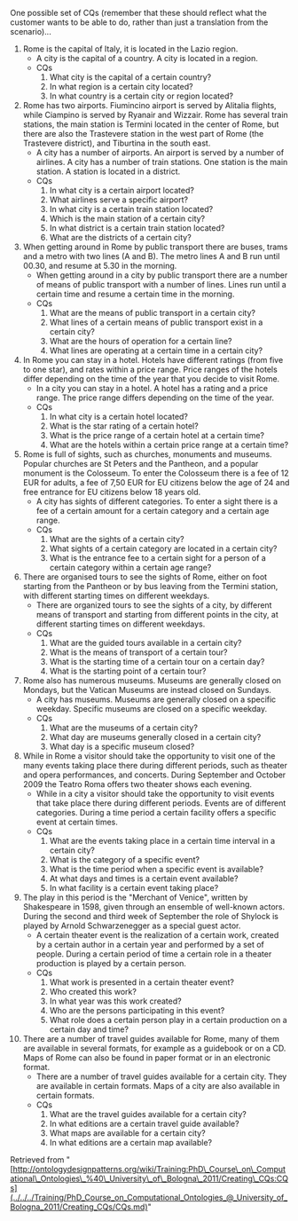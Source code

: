 One possible set of CQs (remember that these should reflect what the customer wants to be able to do, rather than just a translation from the scenario)...



1. Rome is the capital of Italy, it is located in the Lazio region.
	* A city is the capital of a country. A city is located in a region.
	* CQs
		1. What city is the capital of a certain country?
		2. In what region is a certain city located?
		3. In what country is a certain city or region located?
2. Rome has two airports. Fiumincino airport is served by Alitalia flights, while Ciampino is served by Ryanair and Wizzair. Rome has several train stations, the main station is Termini located in the center of Rome, but there are also the Trastevere station in the west part of Rome (the Trastevere district), and Tiburtina in the south east.
	* A city has a number of airports. An airport is served by a number of airlines. A city has a number of train stations. One station is the main station. A station is located in a district.
	* CQs
		1. In what city is a certain airport located?
		2. What airlines serve a specific airport?
		3. In what city is a certain train station located?
		4. Which is the main station of a certain city?
		5. In what district is a certain train station located?
		6. What are the districts of a certain city?
3. When getting around in Rome by public transport there are buses, trams and a metro with two lines (A and B). The metro lines A and B run until 00.30, and resume at 5.30 in the morning.
	* When getting around in a city by public transport there are a number of means of public transport with a number of lines. Lines run until a certain time and resume a certain time in the morning.
	* CQs
		1. What are the means of public transport in a certain city?
		2. What lines of a certain means of public transport exist in a certain city?
		3. What are the hours of operation for a certain line?
		4. What lines are operating at a certain time in a certain city?
4. In Rome you can stay in a hotel. Hotels have different ratings (from five to one star), and rates within a price range. Price ranges of the hotels differ depending on the time of the year that you decide to visit Rome.
	* In a city you can stay in a hotel. A hotel has a rating and a price range. The price range differs depending on the time of the year.
	* CQs
		1. In what city is a certain hotel located?
		2. What is the star rating of a certain hotel?
		3. What is the price range of a certain hotel at a certain time?
		4. What are the hotels within a certain price range at a certain time?
5. Rome is full of sights, such as churches, monuments and museums. Popular churches are St Peters and the Pantheon, and a popular monument is the Colosseum. To enter the Colosseum there is a fee of 12 EUR for adults, a fee of 7,50 EUR for EU citizens below the age of 24 and free entrance for EU citizens below 18 years old.
	* A city has sights of different categories. To enter a sight there is a fee of a certain amount for a certain category and a certain age range.
	* CQs
		1. What are the sights of a certain city?
		2. What sights of a certain category are located in a certain city?
		3. What is the entrance fee to a certain sight for a person of a certain category within a certain age range?
6. There are organised tours to see the sights of Rome, either on foot starting from the Pantheon or by bus leaving from the Termini station, with different starting times on different weekdays.
	* There are organized tours to see the sights of a city, by different means of transport and starting from different points in the city, at different starting times on different weekdays.
	* CQs
		1. What are the guided tours available in a certain city?
		2. What is the means of transport of a certain tour?
		3. What is the starting time of a certain tour on a certain day?
		4. What is the starting point of a certain tour?
7. Rome also has numerous museums. Museums are generally closed on Mondays, but the Vatican Museums are instead closed on Sundays.
	* A city has museums. Museums are generally closed on a specific weekday. Specific museums are closed on a specific weekday.
	* CQs
		1. What are the museums of a certain city?
		2. What day are museums generally closed in a certain city?
		3. What day is a specific museum closed?
8. While in Rome a visitor should take the opportunity to visit one of the many events taking place there during different periods, such as theater and opera performances, and concerts. During September and October 2009 the Teatro Roma offers two theater shows each evening.
	* While in a city a visitor should take the opportunity to visit events that take place there during different periods. Events are of different categories. During a time period a certain facility offers a specific event at certain times.
	* CQs
		1. What are the events taking place in a certain time interval in a certain city?
		2. What is the category of a specific event?
		3. What is the time period when a specific event is available?
		4. At what days and times is a certain event available?
		5. In what facility is a certain event taking place?
9. The play in this period is the "Merchant of Venice", written by Shakespeare in 1598, given through an ensemble of well-known actors. During the second and third week of September the role of Shylock is played by Arnold Schwarzenegger as a special guest actor.
	* A certain theater event is the realization of a certain work, created by a certain author in a certain year and performed by a set of people. During a certain period of time a certain role in a theater production is played by a certain person.
	* CQs
		1. What work is presented in a certain theater event?
		2. Who created this work?
		3. In what year was this work created?
		4. Who are the persons participating in this event?
		5. What role does a certain person play in a certain production on a certain day and time?
10. There are a number of travel guides available for Rome, many of them are available in several formats, for example as a guidebook or on a CD. Maps of Rome can also be found in paper format or in an electronic format.
	* There are a number of travel guides available for a certain city. They are available in certain formats. Maps of a city are also available in certain formats.
	* CQs
		1. What are the travel guides available for a certain city?
		2. In what editions are a certain travel guide available?
		3. What maps are available for a certain city?
		4. In what editions are a certain map available?




Retrieved from "[http://ontologydesignpatterns.org/wiki/Training:PhD\_Course\_on\_Computational\_Ontologies\_%40\_University\_of\_Bologna\_2011/Creating\_CQs:CQs](../../../Training/PhD_Course_on_Computational_Ontologies_@_University_of_Bologna_2011/Creating_CQs/CQs.md)"